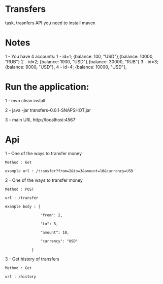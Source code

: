 # Transfers
task, trasnfers API
you need to install maven

# Notes
1 - You have 4 accounts:
1 - id=1; {balance: 100, "USD"},{balance: 10000, "RUB"}
2 - id=2; {balance: 1000, "USD"},{balance: 30000, "RUB"}
3 - id=3; {balance: 9000, "USD"},
4 - id=4; {balance: 10000, "USD"},


# Run the application:

1 - mvn clean install

2 - java -jar transfers-0.0.1-SNAPSHOT.jar

3 - main URL http://localhost:4567

# Api

1 - One of the ways to transfer money 

	Method : Get
	
	example url : /transfer?from=2&to=3&amount=10&currency=USD
  
2 - One of the ways to transfer money 

	Method : POST
	
	url : /transfer
  
	example body : {
	
					"from": 2,
					
					"to": 3,
					
					"amount": 10,
					
					"currency": "USD"
					
				}
3 - Get history of transfers

	Method : Get
	
	url : /history
